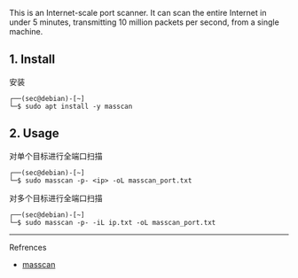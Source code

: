 This is an Internet-scale port scanner. It can scan the entire Internet in under 5 minutes, transmitting 10 million packets per second, from a single machine.

## 1. Install

安装

```
┌──(sec@debian)-[~]
└─$ sudo apt install -y masscan
```

## 2. Usage

对单个目标进行全端口扫描

```
┌──(sec@debian)-[~]
└─$ sudo masscan -p- <ip> -oL masscan_port.txt
```

对多个目标进行全端口扫描

```
┌──(sec@debian)-[~]
└─$ sudo masscan -p- -iL ip.txt -oL masscan_port.txt
```

---

Refrences

- [masscan](https://github.com/robertdavidgraham/masscan)